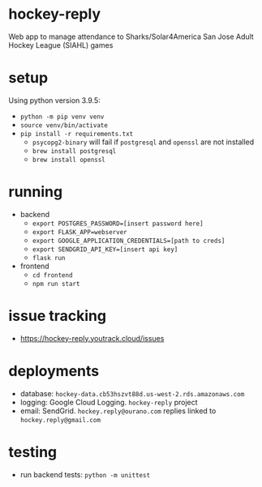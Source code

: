 # hockey-reply
Web app to manage attendance to Sharks/Solar4America San Jose Adult Hockey League (SIAHL) games

# setup
Using python version 3.9.5:
* `python -m pip venv venv`
* `source venv/bin/activate`
* `pip install -r requirements.txt`
  * `psycopg2-binary` will fail if `postgresql` and `openssl` are not installed
  * `brew install postgresql`
  * `brew install openssl`

# running
* backend
  * `export POSTGRES_PASSWORD=[insert password here]`
  * `export FLASK_APP=webserver`
  * `export GOOGLE_APPLICATION_CREDENTIALS=[path to creds]`
  * `export SENDGRID_API_KEY=[insert api key]`
  * `flask run`
* frontend
  * `cd frontend`
  * `npm run start`

# issue tracking
* https://hockey-reply.youtrack.cloud/issues

# deployments
* database: `hockey-data.cb53hszvt88d.us-west-2.rds.amazonaws.com`
* logging: Google Cloud Logging. `hockey-reply` project
* email: SendGrid. `hockey.reply@ourano.com` replies linked to `hockey.reply@gmail.com`

# testing
* run backend tests: `python -m unittest`
